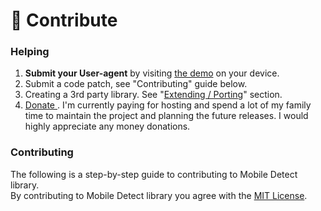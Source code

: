 # 🤝 Contribute

### **Helping**

1. **Submit your User-agent** by visiting  [the demo](../demo.md) on your device.
2. Submit a code patch, see "Contributing" guide below.
3. Creating a 3rd party library. See "[Extending / Porting](extending-porting.md)" section.
4. [Donate ](https://www.paypal.com/cgi-bin/webscr?cmd=\_donations\&business=mobiledetectlib%40gmail%2ecom\&lc=US\&item\_name=Mobile%20Detect\&currency\_code=USD\&bn=PP%2dDonationsBF%3abtn\_donate\_SM%2egif%3aNonHosted). I'm currently paying for hosting and spend a lot of my family time to maintain the project and planning the future releases. I would highly appreciate any money donations.

### Contributing

The following is a step-by-step guide to contributing to Mobile Detect library.\
By contributing to Mobile Detect library you agree with the [MIT License](https://github.com/serbanghita/Mobile-Detect/blob/4.8.x/LICENSE).

####
